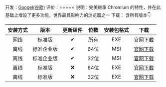开发：[Googel(谷歌)](https://www.google.com/)
评价：⭐⭐⭐⭐⭐
说明：完美继承 Chromium 的特性，并在此基础上增设了更多功能，世界最具影响力的浏览器之一
下载： 含所有版本👇

| 安装方式 | 版本 |更新组件 |位数|安装包格式|下载|
|:--------:| :---------:|:--------:|:--------:|:--------:|:--------:|
| 网络 | 标准版 |✔|所有|EXE|[官网下载](https://www.google.cn/intl/zh-CN/chrome/)|
| 离线 | 标准企业版 |✔|64位|MSI|[官网下载](http://redirector.gvt1.com/edgedl/chrome/install/GoogleChromeStandaloneEnterprise64.msi)|
| 离线 | 标准企业版 |✔|32位|MSI|[官网下载](http://redirector.gvt1.com/edgedl/chrome/install/GoogleChromeStandaloneEnterprise.msi)|
| 离线 | 标准版 |❌|64位|EXE|[官网下载](https://edgedl.me.gvt1.com/edgedl/release2/chrome/actwpqpbckrqnxh2vvxg53plwjma_123.0.6312.106/123.0.6312.106_chrome_installer.exe)|
| 离线 | 标准版 |❌|32位|EXE|[官网下载](https://edgedl.me.gvt1.com/edgedl/release2/chrome/acbkb2gy36ufgyyn2nikx5vzo2cq_123.0.6312.106/123.0.6312.106_chrome_installer.exe)|